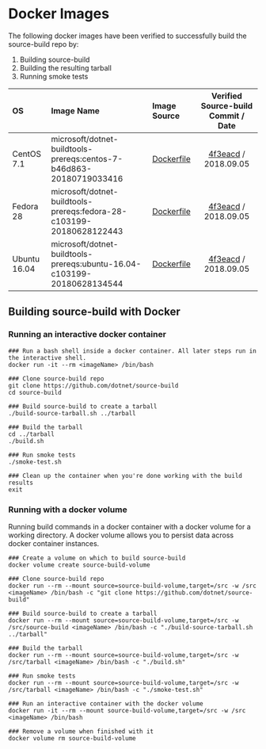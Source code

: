 # Docker Images #

The following docker images have been verified to successfully build the source-build repo by:

1. Building source-build
2. Building the resulting tarball
3. Running smoke tests

| OS | Image Name | Image Source | Verified Source-build Commit / Date |
| :--- | :--- | :--- | :---: |
| CentOS 7.1 | microsoft/dotnet-buildtools-prereqs:centos-7-b46d863-20180719033416 | [Dockerfile](https://github.com/dotnet/dotnet-buildtools-prereqs-docker/blob/b46d86339939ada16dfb8be30ebe62fbd51d3999/src/centos/7/Dockerfile) | [4f3eacd](https://github.com/dotnet/source-build/commit/4f3eacdd0551677444ab917d4e332653672e0bd5) / 2018.09.05 |
| Fedora 28 | microsoft/dotnet-buildtools-prereqs:fedora-28-c103199-20180628122443 | [Dockerfile](https://github.com/dotnet/dotnet-buildtools-prereqs-docker/blob/c103199065cb74842c2983f0422ea4a1f0b0fe25/src/fedora/28/Dockerfile) | [4f3eacd](https://github.com/dotnet/source-build/commit/4f3eacdd0551677444ab917d4e332653672e0bd5) / 2018.09.05 |
| Ubuntu 16.04 | microsoft/dotnet-buildtools-prereqs:ubuntu-16.04-c103199-20180628134544 |[Dockerfile](https://github.com/dotnet/dotnet-buildtools-prereqs-docker/blob/c103199065cb74842c2983f0422ea4a1f0b0fe25/src/ubuntu/16.04/Dockerfile) | [4f3eacd](https://github.com/dotnet/source-build/commit/4f3eacdd0551677444ab917d4e332653672e0bd5) / 2018.09.05 |

## Building source-build with Docker ##

### Running an interactive docker container ###
```
### Run a bash shell inside a docker container. All later steps run in the interactive shell.
docker run -it --rm <imageName> /bin/bash

### Clone source-build repo
git clone https://github.com/dotnet/source-build
cd source-build

### Build source-build to create a tarball
./build-source-tarball.sh ../tarball

### Build the tarball
cd ../tarball
./build.sh

### Run smoke tests
./smoke-test.sh

### Clean up the container when you're done working with the build results
exit
```

### Running with a docker volume ###
Running build commands in a docker container with a docker volume for a working directory.  A docker volume allows you to persist data across docker container instances.
```
### Create a volume on which to build source-build
docker volume create source-build-volume 

### Clone source-build repo
docker run --rm --mount source=source-build-volume,target=/src -w /src <imageName> /bin/bash -c "git clone https://github.com/dotnet/source-build"

### Build source-build to create a tarball
docker run --rm --mount source=source-build-volume,target=/src -w /src/source-build <imageName> /bin/bash -c "./build-source-tarball.sh ../tarball"

### Build the tarball
docker run --rm --mount source=source-build-volume,target=/src -w /src/tarball <imageName> /bin/bash -c "./build.sh"

### Run smoke tests
docker run --rm --mount source=source-build-volume,target=/src -w /src/tarball <imageName> /bin/bash -c "./smoke-test.sh"

### Run an interactive container with the docker volume
docker run -it --rm --mount source-build-volume,target=/src -w /src <imageName> /bin/bash

### Remove a volume when finished with it
docker volume rm source-build-volume
```